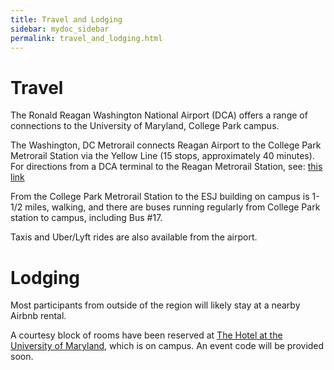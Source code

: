 ```yaml
---
title: Travel and Lodging
sidebar: mydoc_sidebar
permalink: travel_and_lodging.html
---
```



# Travel

The Ronald Reagan Washington National Airport (DCA) offers a range of connections to the University of Maryland, College Park campus.

The Washington, DC Metrorail connects Reagan Airport to the College Park Metrorail Station via the Yellow Line (15 stops, approximately 40 minutes). For directions from a DCA terminal to the Reagan Metrorail Station, see: [this link](https://www.flyreagan.com/dca/metrorail-station)

From the College Park Metrorail Station to the ESJ building on campus is 1-1/2 miles, walking, and there are buses running regularly from College Park station to campus, including Bus #17.

Taxis and Uber/Lyft rides are also available from the airport. 

# Lodging

Most participants from outside of the region will likely stay at a nearby Airbnb rental.

A courtesy block of rooms have been reserved at [The Hotel at the University of Maryland](https://www.thehotelumd.com/), which is on campus. An event code will be provided soon. 

